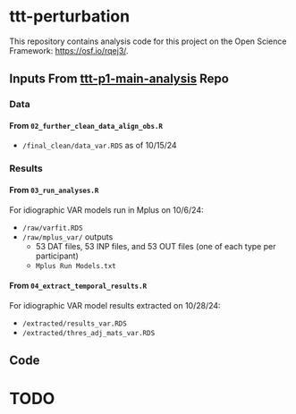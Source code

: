 # ttt-perturbation
This repository contains analysis code for this project on the Open Science Framework: https://osf.io/rqej3/.

## Inputs From [ttt-p1-main-analysis](https://github.com/jwe4ec/ttt-p1-main-analysis) Repo

### Data

#### From `02_further_clean_data_align_obs.R`

- `/final_clean/data_var.RDS` as of 10/15/24

### Results

#### From `03_run_analyses.R`

For idiographic VAR models run in Mplus on 10/6/24:

- `/raw/varfit.RDS`
- `/raw/mplus_var/` outputs
  - 53 DAT files, 53 INP files, and 53 OUT files (one of each type per participant)
  - `Mplus Run Models.txt`

#### From `04_extract_temporal_results.R`

For idiographic VAR model results extracted on 10/28/24:

- `/extracted/results_var.RDS`
- `/extracted/thres_adj_mats_var.RDS`

## Code

# TODO